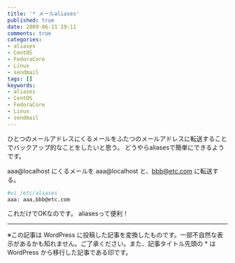 ```yaml
---
title: '* メールaliases'
published: true
date: 2009-06-21 19:11
comments: true
categories:
- aliases
- CentOS
- FedoraCore
- Linux
- sendmail
tags: []
keywords:
- aliases
- CentOS
- FedoraCore
- Linux
- sendmail
---
```

ひとつのメールアドレスにくるメールをふたつのメールアドレスに転送することでバックアップ的なことをしたいと思う。
どうやらaliasesで簡単にできるようです。



aaa@localhost にくるメールを aaa@localhost と、bbb@etc.com に転送する。

```sh
#vi /etc/aliases
aaa: aaa,bbb@etc.com
```

これだけでOKなのです。
aliasesって便利！

---
※この記事は WordPress に投稿した記事を変換したものです。一部不自然な表示があるかも知れません。ご了承ください。また、記事タイトル先頭の * は WordPress から移行した記事である印です。
